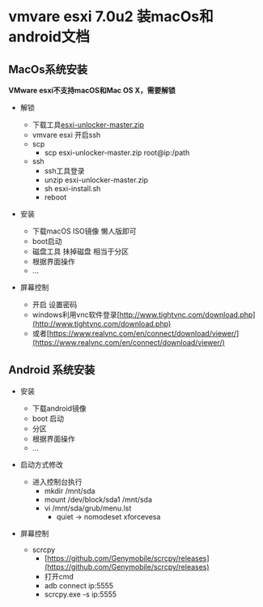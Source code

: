 # vmvare esxi 7.0u2 装macOs和android文档

## MacOs系统安装

**VMware esxi不支持macOS和Mac OS X，需要解锁**

- 解锁
  - 下载工具[esxi-unlocker-master.zip](esxi-unlocker-master.zip)
  - vmvare esxi 开启ssh
  - scp 
     - scp esxi-unlocker-master.zip root@ip:/path
  - ssh 
     - ssh工具登录
     - unzip esxi-unlocker-master.zip
     - sh esxi-install.sh
     - reboot

- 安装
  - 下载macOS ISO镜像 懒人版即可
  - boot启动
  - 磁盘工具 抺掉磁盘 相当于分区
  - 根据界面操作
  - ...

- 屏幕控制
  - 开启 设置密码
  - windows利用vnc软件登录[http://www.tightvnc.com/download.php](http://www.tightvnc.com/download.php)
  - 或者[https://www.realvnc.com/en/connect/download/viewer/](https://www.realvnc.com/en/connect/download/viewer/)

## Android 系统安装

- 安装
  - 下载android镜像 
  - boot 启动
  - 分区
  - 根据界面操作
  - ...

- 启动方式修改
    - 进入控制台执行
        - mkdir /mnt/sda
        - mount /dev/block/sda1 /mnt/sda
        - vi /mnt/sda/grub/menu.lst
            - quiet -> nomodeset xforcevesa

- 屏幕控制
   - scrcpy
     - [https://github.com/Genymobile/scrcpy/releases](https://github.com/Genymobile/scrcpy/releases)
     - 打开cmd
     - adb connect ip:5555
     - scrcpy.exe -s ip:5555

